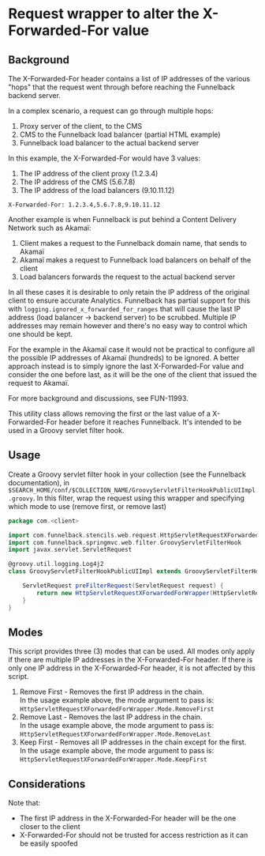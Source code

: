 # Request wrapper to alter the X-Forwarded-For value

## Background

The X-Forwarded-For header contains a list of IP addresses of the various "hops" that the request
went through before reaching the Funnelback backend server.

In a complex scenario, a request can go through multiple hops:
1. Proxy server of the client, to the CMS
2. CMS to the Funnelback load balancer (partial HTML example)
3. Funnelback load balancer to the actual backend server

In this example, the X-Forwarded-For would have 3 values:
1. The IP address of the client proxy (1.2.3.4)
2. The IP address of the CMS (5.6.7.8)
3. The IP address of the load balancers (9.10.11.12)

```
X-Forwarded-For: 1.2.3.4,5.6.7.8,9.10.11.12
```

Another example is when Funnelback is put behind a Content Delivery Network such as Akamaï:
1. Client makes a request to the Funnelback domain name, that sends to Akamaï
2. Akamaï makes a request to Funnelback load balancers on behalf of the client
3. Load balancers forwards the request to the actual backend server

In all these cases it is desirable to only retain the IP address of the original client to ensure
accurate Analytics. Funnelback has partial support for this with `logging.ignored_x_forwarded_for_ranges`
that will cause the last IP address (load balancer → backend server) to be scrubbed. Multiple IP addresses
may remain however and there's no easy way to control which one should be kept.

For the example in the Akamaï case it would not be practical to configure all the possible IP addresses
of Akamaï (hundreds) to be ignored. A better approach instead is to simply ignore the last X-Forwarded-For
value and consider the one before last, as it will be the one of the client that issued the request to
Akamaï.

For more background and discussions, see FUN-11993.

This utility class allows removing the first or the last value of a X-Forwarded-For header
before it reaches Funnelback. It's intended to be used in a Groovy servlet filter hook.

## Usage

Create a Groovy servlet filter hook in your collection (see the Funnelback documentation), in
`$SEARCH_HOME/conf/$COLLECTION_NAME/GroovyServletFilterHookPublicUIImpl.groovy`. In this filter,
wrap the request using this wrapper and specifying which mode to use (remove first, or remove last)

```groovy
package com.<client>

import com.funnelback.stencils.web.request.HttpServletRequestXForwardedForWrapper
import com.funnelback.springmvc.web.filter.GroovyServletFilterHook
import javax.servlet.ServletRequest

@groovy.util.logging.Log4j2
class GroovyServletFilterHookPublicUIImpl extends GroovyServletFilterHook {

    ServletRequest preFilterRequest(ServletRequest request) {
        return new HttpServletRequestXForwardedForWrapper(HttpServletRequestXForwardedForWrapper.Mode.RemoveLast, request)
    }
}
```  

## Modes

This script provides three (3) modes that can be used. All modes only apply if there are multiple
IP addresses in the X-Forwarded-For header. If there is only one IP address in the X-Forwarded-For
header, it is not affected by this script.

1. Remove First - Removes the first IP address in the chain.\
In the usage example above, the mode argument to pass is: `HttpServletRequestXForwardedForWrapper.Mode.RemoveFirst`
2. Remove Last - Removes the last IP address in the chain.\
In the usage example above, the mode argument to pass is: `HttpServletRequestXForwardedForWrapper.Mode.RemoveLast`
3. Keep First - Removes all IP addresses in the chain except for the first.\
In the usage example above, the mode argument to pass is: `HttpServletRequestXForwardedForWrapper.Mode.KeepFirst`

## Considerations

Note that:
- The first IP address in the X-Forwarded-For header will be the one closer to the client
- X-Forwarded-For should not be trusted for access restriction as it can be easily spoofed
